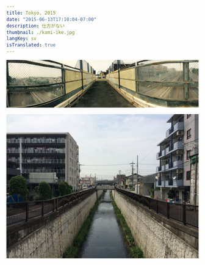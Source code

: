 ```yaml
---
title: Tokyo, 2015
date: "2015-06-13T17:10:04-07:00"
description: 仕方がない
thumbnail: ./kami-ike.jpg
langKey: sv
isTranslated: true
---
```


<div class="kg-card kg-image-card kg-width-full">

![Tågspotting](./train-spotting.jpg)

</div>

![Nomi Gawa](./kawa.jpg)
